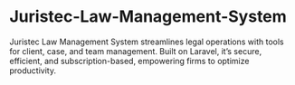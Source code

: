 # Juristec-Law-Management-System
Juristec Law Management System streamlines legal operations with tools for client, case, and team management. Built on Laravel, it’s secure, efficient, and subscription-based, empowering firms to optimize productivity.
